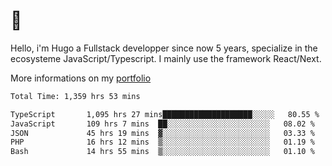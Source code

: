 # 👋 

Hello, i'm Hugo a Fullstack developper since now 5 years, specialize in the ecosysteme JavaScript/Typescript. I mainly use the framework React/Next.

More informations on my [portfolio](https://hcampos.fr)

<!--START_SECTION:waka-->

```txt
Total Time: 1,359 hrs 53 mins

TypeScript       1,095 hrs 27 mins████████████████████░░░░░   80.55 %
JavaScript       109 hrs 7 mins  ██░░░░░░░░░░░░░░░░░░░░░░░   08.02 %
JSON             45 hrs 19 mins  ▓░░░░░░░░░░░░░░░░░░░░░░░░   03.33 %
PHP              16 hrs 12 mins  ▒░░░░░░░░░░░░░░░░░░░░░░░░   01.19 %
Bash             14 hrs 55 mins  ▒░░░░░░░░░░░░░░░░░░░░░░░░   01.10 %
```

<!--END_SECTION:waka-->
